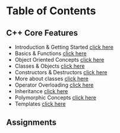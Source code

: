 # Table of Contents

## C++ Core Features

* Introduction & Getting Started [click here](0_introduction)
* Basics & Functions [click here](basics_functions)
* Object Oriented Concepts [click here](oo-concepts)
* Classes & Objects [click here](classes-objects)
* Constructors & Destructors [click here](constructors)
* More about classes [click here](classes-more)
* Operator Overloading [click here](operator-overloading)
* Inheritance [click here](inheritance)
* Polymorphic Concepts [click here](virtual-functions)
* Templates [click here](templates)

## Assignments

